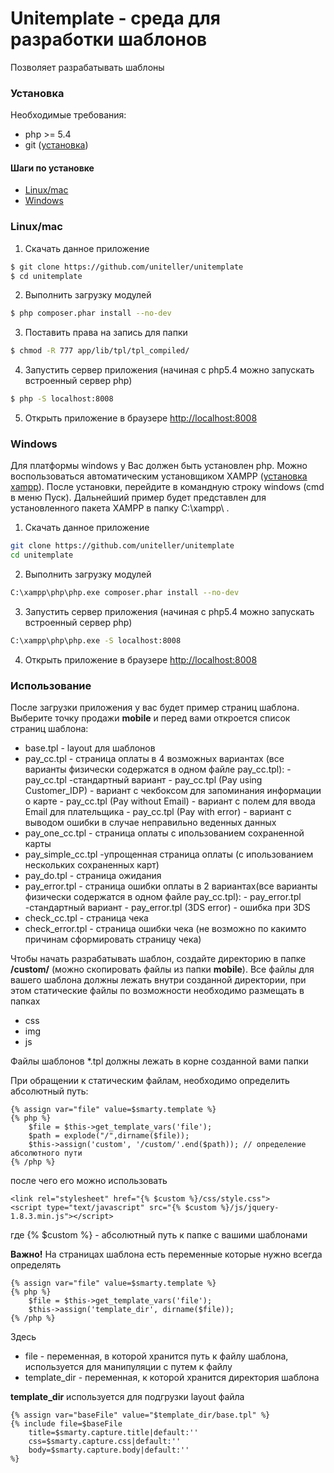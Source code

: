# Unitemplate - среда для разработки шаблонов

Позволяет разрабатывать шаблоны

### Установка

Необходимые требования:
* php >= 5.4
* git ([установка](http://git-scm.com/book/ru/v2/%D0%92%D0%B2%D0%B5%D0%B4%D0%B5%D0%BD%D0%B8%D0%B5-%D0%A3%D1%81%D1%82%D0%B0%D0%BD%D0%BE%D0%B2%D0%BA%D0%B0-Git))

#### Шаги по установке
  * [Linux/mac](#linux-mac)
  * [Windows](#windows)
  
### Linux/mac
 1. Скачать данное приложение
 ```sh
 $ git clone https://github.com/uniteller/unitemplate
 $ cd unitemplate
 ```

 2. Выполнить загрузку модулей
 ```sh
 $ php composer.phar install --no-dev
 ```
 
 3. Поставить права на запись для папки
 ```sh
 $ chmod -R 777 app/lib/tpl/tpl_compiled/
 ```

 4. Запустить сервер приложения (начиная с php5.4 можно запускать встроенный сервер php)
 ```sh
 $ php -S localhost:8008
 ```
 
 5. Открыть приложение в браузере [http://localhost:8008](http://localhost:8008)

### Windows
Для платформы windows у Вас должен быть установлен php. Можно воспользоваться автоматическим установщиком XAMPP ([установка xampp](https://www.apachefriends.org/ru/download.html)). После установки, перейдите в командную строку windows (cmd в меню Пуск). Дальнейший пример будет представлен для установленного пакета XAMPP в папку C:\xampp\ .
 1. Скачать данное приложение
 ```sh
 git clone https://github.com/uniteller/unitemplate
 cd unitemplate
 ```

 2. Выполнить загрузку модулей
 ```sh
 C:\xampp\php\php.exe composer.phar install --no-dev
 ```
 
 3. Запустить сервер приложения (начиная с php5.4 можно запускать встроенный сервер php)
 ```sh
 C:\xampp\php\php.exe -S localhost:8008
 ```
 
 4. Открыть приложение в браузере [http://localhost:8008](http://localhost:8008)

### Использование

После загрузки приложения у вас будет пример страниц шаблона. Выберите точку продажи **mobile** и перед вами откроется список страниц шаблона:

 * base.tpl - layout для шаблонов
 * pay_cc.tpl - страница оплаты в 4 возможных вариантах (все варианты физически
                содержатся в одном файле pay_cc.tpl):
       - pay_cc.tpl -стандартный вариант
       - pay_cc.tpl (Pay using Customer_IDP) - вариант с чекбоксом для запоминания информации о карте
       - pay_cc.tpl (Pay without Email)  - вариант с полем для ввода Email для плательщика
       - pay_cc.tpl (Pay with error) - вариант с выводом ошибки в случае неправильно веденных данных
 * pay_one_cc.tpl - страница оплаты с ипользованием сохраненной карты
 * pay_simple_cc.tpl -упрощенная страница оплаты (с ипользованием нескольких сохраненных карт)
 * pay_do.tpl - страница ожидания
 * pay_error.tpl - страница ошибки оплаты в 2 вариантах(все варианты физически
                   содержатся в одном файле pay_cc.tpl):
        - pay_error.tpl -стандартный вариант
        - pay_error.tpl (3DS error) - ошибка при 3DS
 * check_cc.tpl - страница чека
 * check_error.tpl - страница ошибки чека (не возможно по какимто причинам сформировать страницу чека)


Чтобы начать разрабатывать шаблон, создайте директорию в папке **/custom/** (можно скопировать файлы из папки **mobile**). Все файлы для вашего шаблона должны лежать внутри созданной директории, при этом статические файлы по возможности необходимо размещать в папках
 * css
 * img
 * js

Файлы шаблонов *.tpl должны лежать в корне созданной вами папки

При обращении к статическим файлам, необходимо определить абсолютный путь:

```tpl
{% assign var="file" value=$smarty.template %}
{% php %}
    $file = $this->get_template_vars('file');
    $path = explode("/",dirname($file));
    $this->assign('custom', '/custom/'.end($path)); // определение абсолютного пути
{% /php %} 
```

после чего его можно использовать

```tpl
<link rel="stylesheet" href="{% $custom %}/css/style.css">
<script type="text/javascript" src="{% $custom %}/js/jquery-1.8.3.min.js"></script>
```

где {% $custom %} - абсолютный путь к папке с вашими шаблонами

**Важно!** На страницах шаблона есть переменные которые нужно всегда определять

```tpl
{% assign var="file" value=$smarty.template %}
{% php %}
    $file = $this->get_template_vars('file');
    $this->assign('template_dir', dirname($file));
{% /php %} 
```

Здесь
 * file - переменная, в которой хранится путь к файлу шаблона, используется для манипуляции с путем к файлу
 * template_dir - переменная, к которой хранится директория шаблона

**template_dir** используется для подгрузки layout файла

```tpl
{% assign var="baseFile" value="$template_dir/base.tpl" %}
{% include file=$baseFile
    title=$smarty.capture.title|default:''
    css=$smarty.capture.css|default:''
    body=$smarty.capture.body|default:''
%}
```

